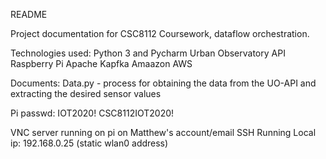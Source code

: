 README

Project documentation for CSC8112 Coursework, dataflow orchestration.

Technologies used:
Python 3 and Pycharm
Urban Observatory API
Raspberry Pi
Apache Kapfka
Amaazon AWS

Documents:
Data.py - process for obtaining the data from the UO-API and extracting the desired sensor values

Pi passwd:
IOT2020!
CSC8112IOT2020!

VNC server running on pi on Matthew's account/email
SSH Running
Local ip: 192.168.0.25 (static wlan0 address)

